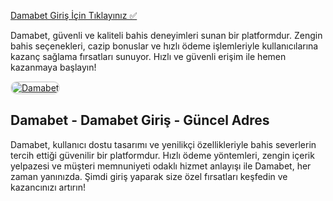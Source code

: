 <a href="https://cutt.ly/DamabetLink">Damabet Giriş İçin Tıklayınız ✅</a>

<p>Damabet, güvenli ve kaliteli bahis deneyimleri sunan bir platformdur. Zengin bahis seçenekleri, cazip bonuslar ve hızlı ödeme işlemleriyle kullanıcılarına kazanç sağlama fırsatları sunuyor. Hızlı ve güvenli erişim ile hemen kazanmaya başlayın!</p>

<a href="https://cutt.ly/DamabetLink" title="Damabet">
  <img src="https://i.ibb.co/Yg0xjbh/1200x675-cmsv2-49e7de5a-6e02-5a3d-ac2c-f0ca0ac7cbea-8804826.webp" alt="Damabet" style="max-width: 100%; border: 2px solid #ddd; border-radius: 10px;">
</a>

<h2>Damabet - Damabet Giriş - Güncel Adres</h2>

<p>Damabet, kullanıcı dostu tasarımı ve yenilikçi özellikleriyle bahis severlerin tercih ettiği güvenilir bir platformdur. Hızlı ödeme yöntemleri, zengin içerik yelpazesi ve müşteri memnuniyeti odaklı hizmet anlayışı ile Damabet, her zaman yanınızda. Şimdi giriş yaparak size özel fırsatları keşfedin ve kazancınızı artırın!</p>
